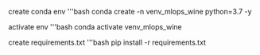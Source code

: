 create conda env 
'''bash
conda create -n venv_mlops_wine python=3.7 -y

activate env
'''bash
conda activate venv_mlops_wine

create requirements.txt
'''bash
pip install -r requirements.txt
